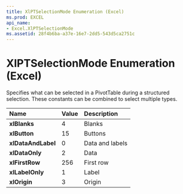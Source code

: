 ```yaml
---
title: XlPTSelectionMode Enumeration (Excel)
ms.prod: EXCEL
api_name:
- Excel.XlPTSelectionMode
ms.assetid: 28f4b6ba-a37e-16e7-2dd5-543d5ca2751c
---
```



# XlPTSelectionMode Enumeration (Excel)

Specifies what can be selected in a PivotTable during a structured selection. These constants can be combined to select multiple types.



|**Name**|**Value**|**Description**|
|:-----|:-----|:-----|
| **xlBlanks**|4|Blanks|
| **xlButton**|15|Buttons|
| **xlDataAndLabel**|0|Data and labels|
| **xlDataOnly**|2|Data|
| **xlFirstRow**|256|First row|
| **xlLabelOnly**|1|Label|
| **xlOrigin**|3|Origin|

